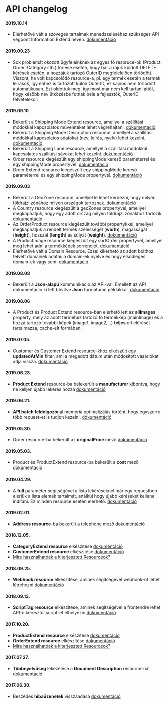 # API changelog

#### 2019.10.14
- Elérhetővé vált a szöveges tartalmak menedzseléséhez szükséges API végpont Information Extend néven. [dokumentáció](https://www.shoprenter.hu/api/doc#information_extend)

#### 2019.09.23
- Sok problémát okozott ügyfeleinknek az egyes fő resoruce-ok (Product, Order, Category stb.) törlése esetén, hogy bár a rájuk küldött DELETE kérések esetén, a hozzájuk tartozó OuterID megfelelelően törlődött. Viszont, ha volt kapcsolódó resource-a, pl. egy termék esetén a termék leírások, így ehhez is tartozott külön OuterID, ez sajnos nem törlődött automatikusan. Ezt oldottuk meg, így most már nem kell tartani attól, hogy később név ütközésbe futnak bele a fejlesztők, OuterID felvételekor.

#### 2019.09.10
- Bekerült a Shipping Mode Extend resource, amellyel a szállítási módokkal kapcsolatos műveleteket lehet végrehajtani. [dokumentáció](https://www.shoprenter.hu/api/doc#shipping_mode_extend)
- Bekerült a Shipping Mode Description resource, amellyel a szállítási módokkal kapcsolatos adatokat (név, leírás, nyelv) lehet kezelni. [dokumentáció](https://www.shoprenter.hu/api/doc#shipping_mode_description)
- Bekerült a Shipping Lane resource, amellyel a szállítási módokkal kapcsolatos szállítási sávokat lehet kezelni. [dokumentáció](https://www.shoprenter.hu/api/doc#shipping_lane)
- Order resource kiegészült egy shippingMode kereső paraméterrel és egy shippingMode propertyvel. [dokumentáció](https://www.shoprenter.hu/api/doc#order)
- Order Extend resource kiegészült egy shippingMode kereső paraméterrel és egy shippingMode propertyvel. [dokumentáció](https://www.shoprenter.hu/api/doc#order_extend)

#### 2019.09.03
- Bekerült a GeoZone resource, amellyel le lehet kérdezni, hogy milyen földrajzi zónához milyen országok tartoznak. [dokumentáció](https://www.shoprenter.hu/api/doc#geo_zone)
- A Country resource kiegészült a geoZones propertyvel, amellyel megkaphatjuk, hogy egy adott ország milyen földrajzi zónákhoz tartozik. [dokumentáció](https://www.shoprenter.hu/api/doc#country)
- Az OrderProduct resource kiegészült további propertykkel, amellyel megkaphatjuk a rendelt termék szélességét (**width**), magasságát (**height**), hosszát (**length**) és súlyát (**weight**). [dokumentáció](https://www.shoprenter.hu/api/doc#order_product)
- A ProductImage resource kiegészült egy sortOrder propertyvel, amellyel meg lehet adni a termékképek sorrendjét. [dokumentáció](https://www.shoprenter.hu/api/doc#product_image)
- Elérhetővé vált a Domain Resource. Ezzel kikérhető az adott bolthoz felvett domainek adatai: a domain-ek nyelve és hogy elsődleges domain-ek vagy sem. [dokumentáció](https://www.shoprenter.hu/api/doc#domain)

#### 2019.08.08
- Bekerült a **Json-alapú** kommunikáció az API-val. Emellett az API dokumentáció ki lett bővítve **Json** formátumú példákkal. [dokumentáció](https://www.shoprenter.hu/api/doc#address)

#### 2019.08.06
- A Product és Product Extend resource-ban elérhető lett az **allImages** property, mely az adott terméhez tartozó fő termékkép (mainImage) és a hozzá tartozó további képek (image1, image2,...) **teljes** url elérését tartalmazza, cache-elt formában.

#### 2019.07.05.
- Customer és Customer Extend resource-khoz elkészült egy **updatedAtMin** filter, ami a megadott dátum után módosított 
vásárlókat adja vissza. [dokumentáció](https://www.shoprenter.hu/api/doc#customer_extend)

#### 2019.06.23. 
- **Product Extend** resource-ba belekerült a **manufacturer** kibontva, hogy ne kelljen újabb lekérés hozzá 
[dokumentáció](https://www.shoprenter.hu/api/doc#product_extend)    

#### 2019.06.21.
- **API batch feldolgozó**nál memória optimalizálás történt, hogy egyszerre több request-et is tudjon kezelni. 
[dokumentáció](BATCH_API.md)

#### 2019.05.30.
- Order resource-ba bekerült az **originalPrice** mező [dokumentáció](https://www.shoprenter.hu/api/doc#order)

#### 2019.05.03.
- Product és ProductExtend resource-ba bekerült a **cost** mező [dokumentáció](https://www.shoprenter.hu/api/doc#product)

#### 2019.04.29.
- A **full** paraméter segítségével a lista lekéréseknél már egy requestben elérjük a lista elemek tartalmát, 
análkül hogy újabb kéréseket kellene indítani. Ez minden resource esetén elérhető. 
[dokumentáció](FULL_PARAMETER.md) 

#### 2019.02.01.
- **Address resource**-ba bekerült a telephone mező [dokumentáció](https://www.shoprenter.hu/api/doc#address)

#### 2018.12.05.
- **CategoryExtend resource** elkészítése [dokumentáció](https://www.shoprenter.hu/api/doc#category_extend)
- **CustomerExtend resource** elkészítése [dokumentáció](https://www.shoprenter.hu/api/doc#customer_extend)  
- [Mire használhatóak a kiterjesztett Resourceok?](EXTEND_RESOURCE.md)

#### 2018.09.25.
- **Webhook resource** elkészítése, aminek segítségével webhook-ot lehet létrehozni
 [dokumentáció](https://www.shoprenter.hu/api/doc#webhook)

#### 2018.09.13.
- **ScriptTag resource** elkészítése, aminek segítségével a frontendre lehet API-n keresztül script-et elhelyezni
 [dokumentáció](https://www.shoprenter.hu/api/doc#script_tag)

#### 2017.10.20.
- **ProductExtend resource** elkészítése [dokumentáció](https://www.shoprenter.hu/api/doc#product_extend)
- **OrderExtend resource** elkészítése [dokumentáció](https://www.shoprenter.hu/api/doc#order_extend)
- [Mire használhatóak a kiterjesztett Resourceok?](EXTEND_RESOURCE.md)

#### 2017.07.27. 
- **Többnyelvűség** lekezelése a **Document Description** resource-nál
 [dokumentáció](https://www.shoprenter.hu/api/doc#document_description)

#### 2017.06.30. 
- Beszédes **hibaüzenetek** visszaadása [dokumentáció](STATUS_CODES.md)
